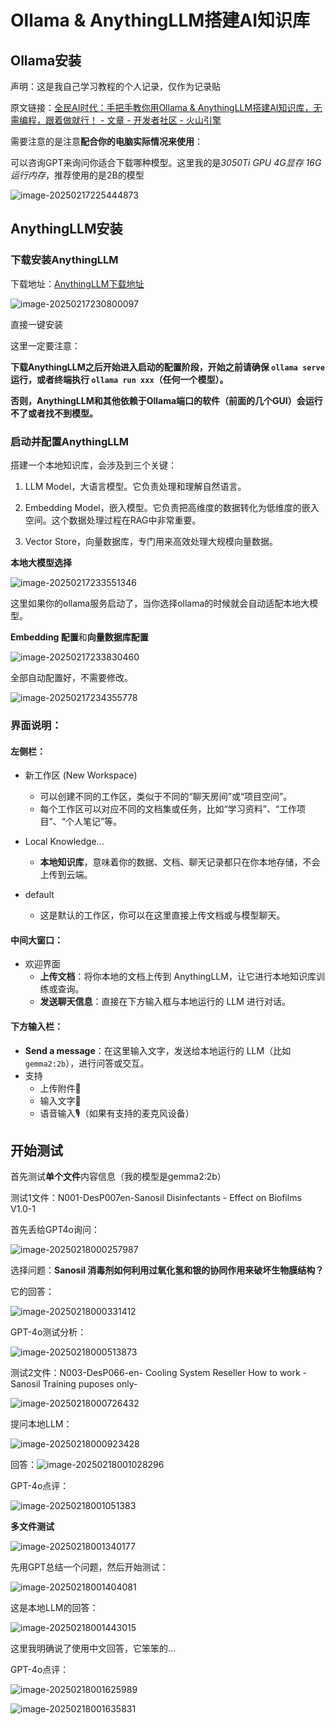# Ollama & AnythingLLM搭建AI知识库

## Ollama安装

声明：这是我自己学习教程的个人记录，仅作为记录贴

原文链接：[全民AI时代：手把手教你用Ollama & AnythingLLM搭建AI知识库，无需编程，跟着做就行！ - 文章 - 开发者社区 - 火山引擎](https://developer.volcengine.com/articles/7392435489300545563)

需要注意的是注意**配合你的电脑实际情况来使用**：

可以咨询GPT来询问你适合下载哪种模型。这里我的是*3050Ti GPU 4G显存 16G运行内存*，推荐使用的是2B的模型

![image-20250217225444873](C:\Users\HYX20\AppData\Roaming\Typora\typora-user-images\image-20250217225444873.png)



## AnythingLLM安装

### 下载安装AnythingLLM

下载地址：[AnythingLLM下载地址](https://anythingllm.com/desktop)

![image-20250217230800097](C:\Users\HYX20\AppData\Roaming\Typora\typora-user-images\image-20250217230800097.png)

直接一键安装

这里一定要注意：

**下载AnythingLLM之后开始进入启动的配置阶段，开始之前请确保 `ollama serve` 运行，或者终端执行 `ollama run xxx`（任何一个模型）。**

**否则，AnythingLLM和其他依赖于Ollama端口的软件（前面的几个GUI）会运行不了或者找不到模型。**

### 启动并配置AnythingLLM

搭建一个本地知识库，会涉及到三个关键：

1. LLM Model，大语言模型。它负责处理和理解自然语言。           

2. Embedding Model，嵌入模型。它负责把高维度的数据转化为低维度的嵌入空间。这个数据处理过程在RAG中非常重要。           
3. Vector Store，向量数据库，专门用来高效处理大规模向量数据。

**本地大模型选择**

![image-20250217233551346](C:\Users\HYX20\AppData\Roaming\Typora\typora-user-images\image-20250217233551346.png)

这里如果你的ollama服务启动了，当你选择ollama的时候就会自动适配本地大模型。

**Embedding 配置**和**向量数据库配置**

![image-20250217233830460](C:\Users\HYX20\AppData\Roaming\Typora\typora-user-images\image-20250217233830460.png)

全部自动配置好，不需要修改。

![image-20250217234355778](C:\Users\HYX20\AppData\Roaming\Typora\typora-user-images\image-20250217234355778.png)

### **界面说明**：

#### **左侧栏**：

- 新工作区 (New Workspace)
  - 可以创建不同的工作区，类似于不同的“聊天房间”或“项目空间”。
  - 每个工作区可以对应不同的文档集或任务，比如“学习资料”、“工作项目”、“个人笔记”等。

- Local Knowledge...
  - **本地知识库**，意味着你的数据、文档、聊天记录都只在你本地存储，不会上传到云端。
- default
  - 这是默认的工作区，你可以在这里直接上传文档或与模型聊天。

#### **中间大窗口**：

- 欢迎界面
  - **上传文档**：将你本地的文档上传到 AnythingLLM，让它进行本地知识库训练或查询。
  - **发送聊天信息**：直接在下方输入框与本地运行的 LLM 进行对话。

#### **下方输入栏**：

- **Send a message**：在这里输入文字，发送给本地运行的 LLM（比如 `gemma2:2b`），进行问答或交互。
- 支持
  - 上传附件📎
  - 输入文字📄
  - 语音输入🎙️（如果有支持的麦克风设备）

## 开始测试

首先测试**单个文件**内容信息（我的模型是gemma2:2b）

测试1文件：N001-DesP007en-Sanosil Disinfectants - Effect on Biofilms V1.0-1

首先丢给GPT4o询问：

![image-20250218000257987](C:\Users\HYX20\AppData\Roaming\Typora\typora-user-images\image-20250218000257987.png)

选择问题：**Sanosil 消毒剂如何利用过氧化氢和银的协同作用来破坏生物膜结构？**

它的回答：

![image-20250218000331412](C:\Users\HYX20\AppData\Roaming\Typora\typora-user-images\image-20250218000331412.png)

GPT-4o测试分析：

![image-20250218000513873](C:\Users\HYX20\AppData\Roaming\Typora\typora-user-images\image-20250218000513873.png)

测试2文件：N003-DesP066-en- Cooling System Reseller How to work -Sanosil Training puposes only-

![image-20250218000726432](C:\Users\HYX20\AppData\Roaming\Typora\typora-user-images\image-20250218000726432.png)

提问本地LLM：

![image-20250218000923428](C:\Users\HYX20\AppData\Roaming\Typora\typora-user-images\image-20250218000923428.png)

回答：![image-20250218001028296](C:\Users\HYX20\AppData\Roaming\Typora\typora-user-images\image-20250218001028296.png)

GPT-4o点评：

![image-20250218001051383](C:\Users\HYX20\AppData\Roaming\Typora\typora-user-images\image-20250218001051383.png)



**多文件测试**

![image-20250218001340177](C:\Users\HYX20\AppData\Roaming\Typora\typora-user-images\image-20250218001340177.png)

先用GPT总结一个问题，然后开始测试：

![image-20250218001404081](C:\Users\HYX20\AppData\Roaming\Typora\typora-user-images\image-20250218001404081.png)

这是本地LLM的回答：

![image-20250218001443015](C:\Users\HYX20\AppData\Roaming\Typora\typora-user-images\image-20250218001443015.png)

这里我明确说了使用中文回答，它笨笨的...

GPT-4o点评：

![image-20250218001625989](C:\Users\HYX20\AppData\Roaming\Typora\typora-user-images\image-20250218001625989.png)

![image-20250218001635831](C:\Users\HYX20\AppData\Roaming\Typora\typora-user-images\image-20250218001635831.png)



